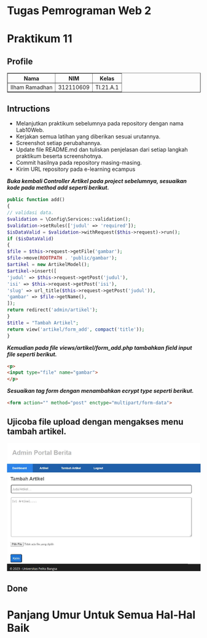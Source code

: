 # Tugas Pemrograman Web 2
# Praktikum 11
## Profile
<body>
    <table border="1">
        <tr>
            <th> Nama</th>
            <th>NIM</th>
            <th>Kelas</th>
        </tr>
        <tr>
            <td>Ilham Ramadhan</td>
            <td>312110609</td>
            <td>TI.21.A.1</td>
        </tr>
    </table>
</body>

## Intructions
- Melanjutkan praktikum sebelumnya pada repository dengan nama Lab10Web.
- Kerjakan semua latihan yang diberikan sesuai urutannya.
- Screenshot setiap perubahannya.
- Update file README.md dan tuliskan penjelasan dari setiap langkah praktikum beserta screenshotnya.
- Commit hasilnya pada repository masing-masing.
- Kirim URL repository pada e-learning ecampus

***Buka kembali Controller Artikel pada project sebelumnya, sesuaikan kode pada method add seperti berikut.***

```php
public function add()
{
// validasi data.
$validation = \Config\Services::validation();
$validation->setRules(['judul' => 'required']);
$isDataValid = $validation->withRequest($this->request)->run();
if ($isDataValid)
{
$file = $this->request->getFile('gambar');
$file->move(ROOTPATH . 'public/gambar');
$artikel = new ArtikelModel();
$artikel->insert([
'judul' => $this->request->getPost('judul'),
'isi' => $this->request->getPost('isi'),
'slug' => url_title($this->request->getPost('judul')),
'gambar' => $file->getName(),
]);
return redirect('admin/artikel');
}
$title = "Tambah Artikel";
return view('artikel/form_add', compact('title'));
}
```

***Kemudian pada file views/artikel/form_add.php tambahkan field input file seperti berikut.***

```html
<p>
<input type="file" name="gambar">
</p>
```

***Sesuaikan tag form dengan menambahkan ecrypt type seperti berikut.***

```html
<form action="" method="post" enctype="multipart/form-data">
```

## Ujicoba file upload dengan mengakses menu tambah artikel.

![Image](img/ss.png)

## Done

# Panjang Umur Untuk Semua Hal-Hal Baik